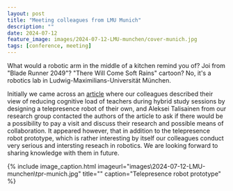 ```yaml
---
layout: post
title: "Meeting colleagues from LMU Munich"
description: ""
date: 2024-07-12
feature_image: images/2024-07-12-LMU-munchen/cover-munich.jpg
tags: [conference, meeting]
---
```


What would a robotic arm in the middle of a kitchen remind you of? Joi from "Blade Runner 2049"? "There Will Come Soft Rains" cartoon? No, it's a robotics lab in Ludwig-Maximilians-Universität München.

Initially we came across an [article](https://dl.acm.org/doi/fullHtml/10.1145/3613905.3637144) where our colleagues described their view of reducing cognitive load of teachers during hybrid study sessions by designing a telepresence robot of their own, and Aleksei Talisainen from our research group contacted the authors of the article to ask if there would be a possibility to pay a visit and discuss their research and possible means of collaboration. It appeared however, that in addition to the telepresence robot prototype, which is rather interesting by itself our colleagues conduct very serious and intersting reseach in robotics. We are looking forward to sharing knowledge with them in future. 

{% include image_caption.html imageurl="images\2024-07-12-LMU-munchen\tpr-munich.jpg" title="" caption="Telepresence robot prototype" %}